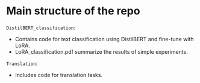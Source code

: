 # Main structure of the repo

`DistilBERT_classification`:
- Contains code for text classification using DistilBERT and fine-tune with LoRA.
- LoRA_classification.pdf summarize the results of simple experiments.

`Translation`:
- Includes code for translation tasks.
